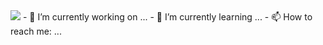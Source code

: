 <img src="https://user-images.githubusercontent.com/99777188/200710236-93b9d1c5-7eb8-4876-9887-65d24ae288b0.gif">
- 🔭 I’m currently working on ...
- 🌱 I’m currently learning ...
- 📫 How to reach me: ...
